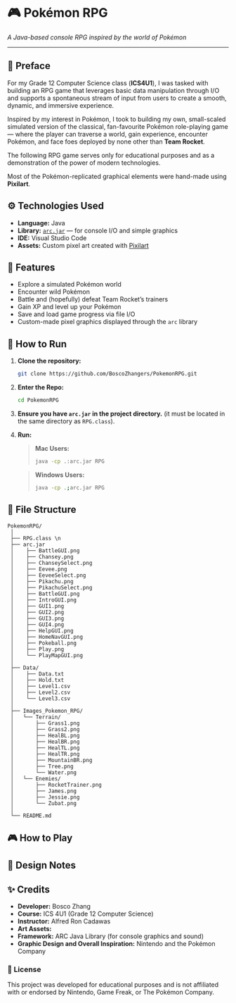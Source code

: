 # 🎮 Pokémon RPG
*A Java-based console RPG inspired by the world of Pokémon*

---

## 📖 Preface
For my Grade 12 Computer Science class (**ICS4U1**), I was tasked with building an RPG game that leverages basic data manipulation through I/O and supports a spontaneous stream of input from users to create a smooth, dynamic, and immersive experience.  

Inspired by my interest in Pokémon, I took to building my own, small-scaled simulated version of the classical, fan-favourite Pokémon role-playing game — where the player can traverse a world, gain experience, encounter Pokémon, and face foes deployed by none other than **Team Rocket**.  

The following RPG game serves only for educational purposes and as a demonstration of the power of modern technologies.

Most of the Pokémon-replicated graphical elements were hand-made using **Pixilart**.

### ${}$

## ⚙️ Technologies Used
- **Language:** Java  
- **Library:** [`arc.jar`](https://arc.teach.cs.utoronto.ca) — for console I/O and simple graphics  
- **IDE:** Visual Studio Code  
- **Assets:** Custom pixel art created with [Pixilart](https://www.pixilart.com)

### ${}$

## 🧩 Features
- Explore a simulated Pokémon world  
- Encounter wild Pokémon   
- Battle and (hopefully) defeat Team Rocket’s trainers  
- Gain XP and level up your Pokémon  
- Save and load game progress via file I/O  
- Custom-made pixel graphics displayed through the `arc` library

### ${}$
## 🚀 How to Run

1. **Clone the repository:**
   ```bash
   git clone https://github.com/BoscoZhangers/PokemonRPG.git
   ```

2. **Enter the Repo:**
   ```bash
   cd PokemonRPG
   ```
   
3. **Ensure you have `arc.jar` in the project directory.**
   (it must be located in the same directory as `RPG.class`).
   
5. **Run:**

   > **Mac Users:**
   > ```bash
   > java -cp .:arc.jar RPG
   > ```

   > **Windows Users:**
   > ```bash
   > java -cp .;arc.jar RPG
   > ```

### ${}$

## 🧱 File Structure 

```
PokemonRPG/
 │ 
 ├── RPG.class \n
 ├── arc.jar
 │    ├── BattleGUI.png
 │    ├── Chansey.png
 │    ├── ChanseySelect.png
 │    ├── Eevee.png
 │    ├── EeveeSelect.png
 │    ├── Pikachu.png
 │    ├── PikachuSelect.png
 │    ├── BattleGUI.png
 │    ├── IntroGUI.png
 │    ├── GUI1.png
 │    ├── GUI2.png
 │    ├── GUI3.png
 │    ├── GUI4.png
 │    ├── HelpGUI.png
 │    ├── HomeNavGUI.png
 │    ├── Pokeball.png
 │    ├── Play.png
 │    └── PlayMapGUI.png
 │    
 ├── Data/
 │    ├── Data.txt
 │    ├── Hold.txt
 │    ├── Level1.csv
 │    ├── Level2.csv
 │    └── Level3.csv
 │ 
 ├── Images_Pokemon_RPG/
 │   └── Terrain/
 │       ├── Grass1.png
 │       ├── Grass2.png
 │       ├── HealBL.png
 │       ├── HealBR.png
 │       ├── HealTL.png
 │       ├── HealTR.png
 │       ├── MountainBR.png
 │       ├── Tree.png
 │       └── Water.png
 │   └── Enemies/
 │       ├── RocketTrainer.png
 │       ├── James.png
 │       ├── Jessie.png
 │       └── Zubat.png
 │ 
 └── README.md
```

### ${}$

## 🎮 How to Play



## 🧠 Design Notes


### ${}$

## ✨ Credits
* **Developer:** Bosco Zhang
* **Course:** ICS 4U1 (Grade 12 Computer Science)
* **Instructor:** Alfred Ron Cadawas
* **Art Assets:** 
* **Framework:** ARC Java Library (for console graphics and sound)
* **Graphic Design and Overall Inspiration:** Nintendo and the Pokémon Company

### ${}$

### 📜 License

This project was developed for educational purposes and is not affiliated with or endorsed by Nintendo, Game Freak, or The Pokémon Company.
